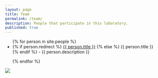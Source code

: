 ```yaml
---
layout: page
title: Team
permalink: /team/
description: People that participate in this laboratory.
published: true
---
```


<ul>
{% for person in site.people %}

<li>
    {% if person.redirect %}
    <a href="//{{ person.redirect }}" target="_blank"><span>{{ person.title }}</span></a>
    {% else %}
    <span>{{ person.title }}</span>
    {% endif %}    
    - <span>{{ person.description }}</span>
</li>

{% endfor %}
</ul>

<img class="everybody" src="{{ '/assets/img/everybody.jpg' | prepend: site.baseurl | prepend: site.url }}"/>
